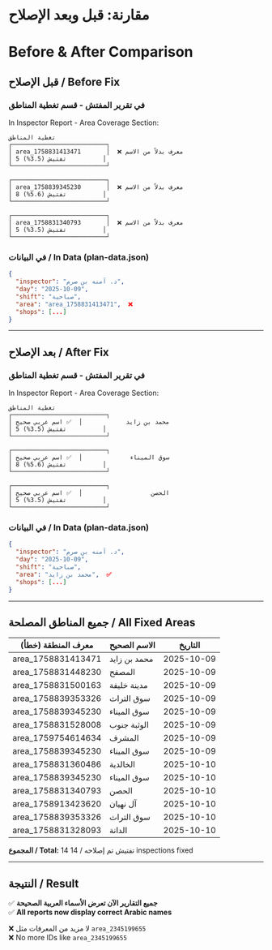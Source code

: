 # مقارنة: قبل وبعد الإصلاح
# Before & After Comparison

## قبل الإصلاح / Before Fix

### في تقرير المفتش - قسم تغطية المناطق
In Inspector Report - Area Coverage Section:

```
تغطية المناطق
┌──────────────────────────┐
│ area_1758831413471       │  ❌ معرف بدلاً من الاسم
│ 5 تفتيش (3.5%)          │
└──────────────────────────┘

┌──────────────────────────┐
│ area_1758839345230       │  ❌ معرف بدلاً من الاسم
│ 8 تفتيش (5.6%)          │
└──────────────────────────┘

┌──────────────────────────┐
│ area_1758831340793       │  ❌ معرف بدلاً من الاسم
│ 5 تفتيش (3.5%)          │
└──────────────────────────┘
```

### في البيانات / In Data (plan-data.json)
```json
{
  "inspector": "د. آمنه بن صرم",
  "day": "2025-10-09",
  "shift": "صباحية",
  "area": "area_1758831413471",  ❌
  "shops": [...]
}
```

---

## بعد الإصلاح / After Fix

### في تقرير المفتش - قسم تغطية المناطق
In Inspector Report - Area Coverage Section:

```
تغطية المناطق
┌──────────────────────────┐
│ محمد بن زايد            │  ✅ اسم عربي صحيح
│ 5 تفتيش (3.5%)          │
└──────────────────────────┘

┌──────────────────────────┐
│ سوق الميناء             │  ✅ اسم عربي صحيح
│ 8 تفتيش (5.6%)          │
└──────────────────────────┘

┌──────────────────────────┐
│ الحصن                   │  ✅ اسم عربي صحيح
│ 5 تفتيش (3.5%)          │
└──────────────────────────┘
```

### في البيانات / In Data (plan-data.json)
```json
{
  "inspector": "د. آمنه بن صرم",
  "day": "2025-10-09",
  "shift": "صباحية",
  "area": "محمد بن زايد",  ✅
  "shops": [...]
}
```

---

## جميع المناطق المصلحة / All Fixed Areas

| معرف المنطقة (خطأ) | الاسم الصحيح | التاريخ |
|-------------------|--------------|--------|
| area_1758831413471 | محمد بن زايد | 2025-10-09 |
| area_1758831448230 | المصفح | 2025-10-09 |
| area_1758831500163 | مدينة خليفة | 2025-10-09 |
| area_1758839353326 | سوق التراث | 2025-10-09 |
| area_1758839345230 | سوق الميناء | 2025-10-09 |
| area_1758831528008 | الوثبة جنوب | 2025-10-09 |
| area_1759754614634 | المشرف | 2025-10-09 |
| area_1758839345230 | سوق الميناء | 2025-10-09 |
| area_1758831360486 | الخالدية | 2025-10-10 |
| area_1758839345230 | سوق الميناء | 2025-10-10 |
| area_1758831340793 | الحصن | 2025-10-10 |
| area_1758913423620 | آل نهيان | 2025-10-10 |
| area_1758839353326 | سوق التراث | 2025-10-10 |
| area_1758831328093 | الدانة | 2025-10-10 |

**المجموع / Total:** 14 تفتيش تم إصلاحه / 14 inspections fixed

---

## النتيجة / Result

✅ **جميع التقارير الآن تعرض الأسماء العربية الصحيحة**  
✅ **All reports now display correct Arabic names**

❌ لا مزيد من المعرفات مثل `area_2345199655`  
❌ No more IDs like `area_2345199655`

